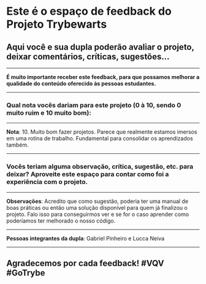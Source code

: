 # Este é o espaço de feedback do Projeto Trybewarts
## Aqui você e sua dupla poderão avaliar o projeto, deixar comentários, críticas, sugestões...

---

**É muito importante receber este feedback, para que possamos melhorar a qualidade do conteúdo oferecido às pessoas estudantes.**

---

### Qual nota vocês dariam para este projeto (0 à 10, sendo 0 muito ruim e 10 muito bom):

---

**Nota**: 10. Muito bom fazer projetos. Parece que realmente estamos imersos em uma rotina de trabalho. Fundamental para consolidar os aprendizados também.

---

### Vocês teriam alguma observação, crítica, sugestão, etc. para deixar? Aproveite este espaço para contar como foi a experiência com o projeto.

---

**Observações**: Acredito que como sugestão, poderia ter uma manual de boas práticas ou então uma solução disponível para quem já finalizou o projeto. Falo isso para conseguirmos ver e se for o caso aprender como poderíamos ter melhorado o nosso código.

---

**Pessoas integrantes da dupla**: Gabriel Pinheiro e Lucca Neiva

---

## Agradecemos por cada feedback! #VQV #GoTrybe
